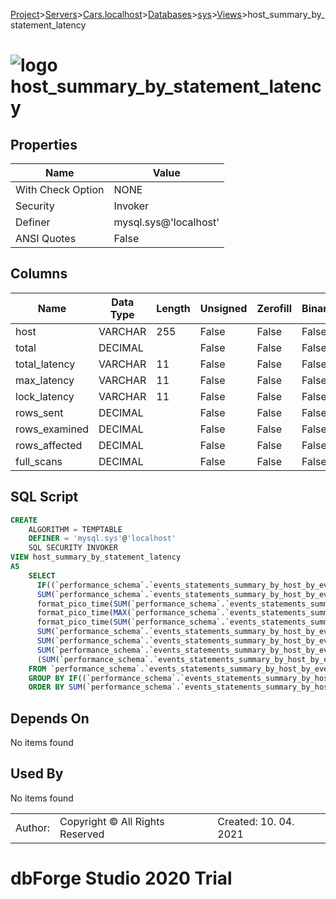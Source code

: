 [Project](../../../../../startpage.md)>[Servers](../../../../Servers.md)>[Cars.localhost](../../../Cars.localhost.md)>[Databases](../../Databases.md)>[sys](../sys.md)>[Views](Views.md)>host_summary_by_statement_latency


# ![logo](../../../../../Images/view64.svg) host_summary_by_statement_latency


## <a name="#Properties"></a>Properties
|Name|Value|
|---|---|
|With Check Option|NONE|
|Security|Invoker|
|Definer|mysql.sys@'localhost'|
|ANSI Quotes|False|


## <a name="#Columns"></a>Columns
|Name|Data Type|Length|Unsigned|Zerofill|Binary|Not Null|
|---|---|---|---|---|---|---|
|host|VARCHAR|255|False|False|False|False|
|total|DECIMAL||False|False|False|False|
|total_latency|VARCHAR|11|False|False|False|False|
|max_latency|VARCHAR|11|False|False|False|False|
|lock_latency|VARCHAR|11|False|False|False|False|
|rows_sent|DECIMAL||False|False|False|False|
|rows_examined|DECIMAL||False|False|False|False|
|rows_affected|DECIMAL||False|False|False|False|
|full_scans|DECIMAL||False|False|False|False|

## <a name="#SqlScript"></a>SQL Script
```SQL
CREATE 
	ALGORITHM = TEMPTABLE
	DEFINER = 'mysql.sys'@'localhost'
	SQL SECURITY INVOKER
VIEW host_summary_by_statement_latency
AS
	SELECT
	  IF((`performance_schema`.`events_statements_summary_by_host_by_event_name`.`HOST` IS NULL), 'background', `performance_schema`.`events_statements_summary_by_host_by_event_name`.`HOST`) AS `host`,
	  SUM(`performance_schema`.`events_statements_summary_by_host_by_event_name`.`COUNT_STAR`) AS `total`,
	  format_pico_time(SUM(`performance_schema`.`events_statements_summary_by_host_by_event_name`.`SUM_TIMER_WAIT`)) AS `total_latency`,
	  format_pico_time(MAX(`performance_schema`.`events_statements_summary_by_host_by_event_name`.`MAX_TIMER_WAIT`)) AS `max_latency`,
	  format_pico_time(SUM(`performance_schema`.`events_statements_summary_by_host_by_event_name`.`SUM_LOCK_TIME`)) AS `lock_latency`,
	  SUM(`performance_schema`.`events_statements_summary_by_host_by_event_name`.`SUM_ROWS_SENT`) AS `rows_sent`,
	  SUM(`performance_schema`.`events_statements_summary_by_host_by_event_name`.`SUM_ROWS_EXAMINED`) AS `rows_examined`,
	  SUM(`performance_schema`.`events_statements_summary_by_host_by_event_name`.`SUM_ROWS_AFFECTED`) AS `rows_affected`,
	  (SUM(`performance_schema`.`events_statements_summary_by_host_by_event_name`.`SUM_NO_INDEX_USED`) + SUM(`performance_schema`.`events_statements_summary_by_host_by_event_name`.`SUM_NO_GOOD_INDEX_USED`)) AS `full_scans`
	FROM `performance_schema`.`events_statements_summary_by_host_by_event_name`
	GROUP BY IF((`performance_schema`.`events_statements_summary_by_host_by_event_name`.`HOST` IS NULL), 'background', `performance_schema`.`events_statements_summary_by_host_by_event_name`.`HOST`)
	ORDER BY SUM(`performance_schema`.`events_statements_summary_by_host_by_event_name`.`SUM_TIMER_WAIT`) DESC;
```

## <a name="#DependsOn"></a>Depends On
No items found

## <a name="#UsedBy"></a>Used By
No items found

||||
|---|---|---|
|Author: |Copyright © All Rights Reserved|Created: 10. 04. 2021|
# dbForge Studio 2020 Trial